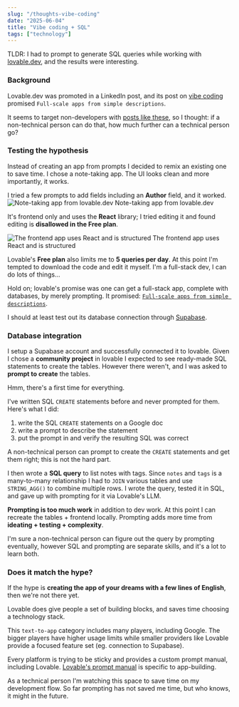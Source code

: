 ```yaml
---
slug: "/thoughts-vibe-coding"
date: "2025-06-04"
title: "Vibe coding + SQL"
tags: ["technology"]
---
```


TLDR: I had to prompt to generate SQL queries while working with [lovable.dev](https://lovable.dev/), and the results were interesting.

### Background

Lovable.dev was promoted in a LinkedIn post, and its post on [vibe coding](https://lovable.dev/blog/what-is-vibe-coding) promised `Full-scale apps from simple descriptions`.

It seems to target non-developers with [posts like these](https://lovable.dev/blog/uottohack-umar-app-development), so I thought: if a non-technical person can do that, how much further can a technical person go?

### Testing the hypothesis

Instead of creating an app from prompts I decided to remix an existing one to save time. I chose a note-taking app. The UI looks clean and more importantly, it works.

I tried a few prompts to add fields including an **Author** field, and it worked.
<img src='../../img/note.png' alt="Note-taking app from lovable.dev" />
<span>Note-taking app from lovable.dev</span>

It's frontend only and uses the **React** library; I tried editing it and found editing is **disallowed in the Free plan**.

<img src='../../img/react.png' alt="The frontend app uses React and is structured" />
<span>The frontend app uses React and is structured</span>

Lovable's **Free plan** also limits me to **5 queries per day**. At this point I'm tempted to download the code and edit it myself. I'm a full-stack dev, I can do lots of things...

Hold on; lovable's promise was one can get a full-stack app, complete with databases, by merely prompting. It promised: [`Full-scale apps from simple descriptions`](https://lovable.dev/blog/what-is-vibe-coding#the-future-of-vibe-coding).

I should at least test out its database connection through [Supabase](https://supabase.com/).

### Database integration

I setup a Supabase account and successfully connected it to lovable. Given I chose a **community project** in lovable I expected to see ready-made SQL statements to create the tables. However there weren't, and I was asked to **prompt to create** the tables.

Hmm, there's a first time for everything.

I've written SQL `CREATE` statements before and never prompted for them. Here's what I did:

1. write the SQL `CREATE` statements on a Google doc
2. write a prompt to describe the statement
3. put the prompt in and verify the resulting SQL was correct

A non-technical person can prompt to create the `CREATE` statements and get them right; this is not the hard part.

I then wrote a **SQL query** to list notes with tags. Since `notes` and `tags` is a many-to-many relationship I had to `JOIN` various tables and use `STRING_AGG()` to combine multiple rows. I wrote the query, tested it in SQL, and gave up with prompting for it via Lovable's LLM.

**Prompting is too much work** in addition to dev work. At this point I can recreate the tables + frontend locally. Prompting adds more time from **ideating + testing + complexity**.

I'm sure a non-technical person can figure out the query by prompting eventually, however SQL and prompting are separate skills, and it's a lot to learn both.

### Does it match the hype?

If the hype is **creating the app of your dreams with a few lines of English**, then we're not there yet.

Lovable does give people a set of building blocks, and saves time choosing a technology stack.

This `text-to-app` category includes many players, including Google. The bigger players have higher usage limits while smaller providers like Lovable provide a focused feature set (eg. connection to Supabase).

Every platform is trying to be sticky and provides a custom prompt manual, including Lovable. [Lovable's prompt manual](https://lovable.dev/blog/2025-01-16-lovable-prompting-handbook) is specific to app-building.

As a technical person I'm watching this space to save time on my development flow. So far prompting has not saved me time, but who knows, it might in the future.
